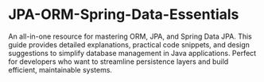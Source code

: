 # JPA-ORM-Spring-Data-Essentials
An all-in-one resource for mastering ORM, JPA, and Spring Data JPA. This guide provides detailed explanations, practical code snippets, and design suggestions to simplify database management in Java applications. Perfect for developers who want to streamline persistence layers and build efficient, maintainable systems.
